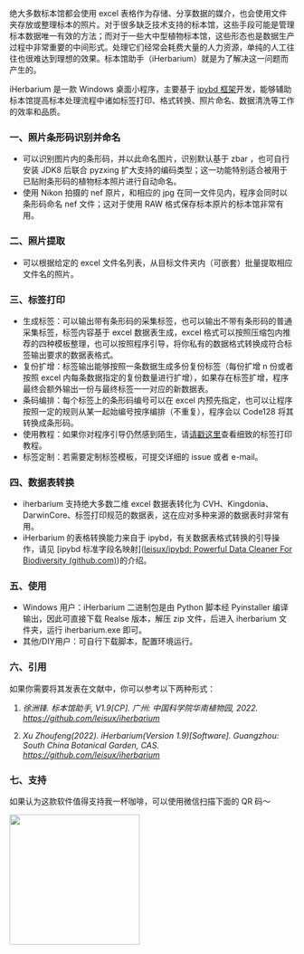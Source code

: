 绝大多数标本馆都会使用 excel 表格作为存储、分享数据的媒介，也会使用文件夹存放或整理标本的照片。对于很多缺乏技术支持的标本馆，这些手段可能是管理标本数据唯一有效的方法；而对于一些大中型植物标本馆，这些形态也是数据生产过程中非常重要的中间形式。处理它们经常会耗费大量的人力资源，单纯的人工往往也很难达到理想的效果。标本馆助手（iHerbarium）就是为了解决这一问题而产生的。

iHerbarium 是一款 Windows 桌面小程序，主要基于 [ipybd 框架](https://github.com/leisux/ipybd)开发，能够辅助标本馆提高标本处理流程中诸如标签打印、格式转换、照片命名、数据清洗等工作的效率和品质。

### 一、照片条形码识别并命名

- 可以识别图片内的条形码，并以此命名图片，识别默认基于 zbar ，也可自行安装 JDK8 后联合 pyzxing 扩大支持的编码类型；这一功能特别适合被用于已贴附条形码的植物标本照片进行自动命名。
- 使用 Nikon 拍摄的 nef 原片，和相应的 jpg 在同一文件见内，程序会同时以条形码命名 nef 文件；这对于使用 RAW 格式保存标本原片的标本馆非常有用。

### 二、照片提取

- 可以根据给定的 excel 文件名列表，从目标文件夹内（可嵌套）批量提取相应文件名的照片。

### 三、标签打印

- 生成标签：可以输出带有条形码的采集标签，也可以输出不带有条形码的普通采集标签，标签内容基于 excel 数据表生成，excel 格式可以按照压缩包内推荐的四种模板整理，也可以按照程序引导，将你私有的数据格式转换成符合标签输出要求的数据表格式。
- 复份扩增：标签输出能够按照一条数据生成多份复份标签（每份扩增 n 份或者按照 excel 内每条数据指定的复份数量进行扩增），如果存在标签扩增，程序最终会额外输出一份与最终标签一一对应的新数据表。
- 条码编排：每个标签上的条形码编号可以在 excel 内预先指定，也可以让程序按照一定的规则从某一起始编号按序编排（不重复），程序会以 Code128 将其转换成条形码。
- 使用教程：如果你对程序引导仍然感到陌生，请[请戳这里](https://mp.weixin.qq.com/s/h4G32OU6Sh8ko1t6_f87FA)查看细致的标签打印教程。
- 标签定制：若需要定制标签模板，可提交详细的 issue 或者 e-mail。

### 四、数据表转换

- iherbarium 支持绝大多数二维 excel 数据表转化为 CVH、Kingdonia、DarwinCore、标签打印规范的数据表，这在应对多种来源的数据表时非常有用。
- iHerbarium 的表格转换能力来自于 ipybd，有关数据表格式转换的引导操作，请见 [ipybd 标准字段名映射]([leisux/ipybd: Powerful Data Cleaner For Biodiversity (github.com)](https://github.com/leisux/ipybd#43-标准字段名映射引导))的介绍。

### 五、使用

- Windows 用户：iHerbarium 二进制包是由 Python 脚本经 Pyinstaller 编译输出，因此可直接下载 Realse 版本，解压 zip 文件，后进入 iherbarium 文件夹，运行 iherbarium.exe 即可。
- 其他/DIY用户：可自行下载脚本，配置环境运行。

### 六、引用

如果你需要将其发表在文献中，你可以参考以下两种形式：

1. *徐洲锋. 标本馆助手, V1.9[CP]. 广州: 中国科学院华南植物园, 2022. https://github.com/leisux/iherbarium*

2. *Xu Zhoufeng(2022). iHerbarium(Version 1.9)[Software]. Guangzhou: South China Botanical Garden, CAS. https://github.com/leisux/iherbarium*

### 七、支持

如果认为这款软件值得支持我一杯咖啡，可以使用微信扫描下面的 QR 码～

<img src="https://tva1.sinaimg.cn/large/e6c9d24ely1h26txtps4uj20na0mq0v4.jpg" width="230" />

